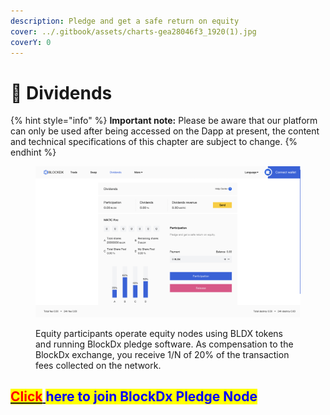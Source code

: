 ```yaml
---
description: Pledge and get a safe return on equity
cover: ../.gitbook/assets/charts-gea28046f3_1920(1).jpg
coverY: 0
---
```


# 🧲 Dividends

{% hint style="info" %}
**Important note:** Please be aware that our platform can only be used after being accessed on the Dapp at present, the content and technical specifications of this chapter are subject to change.
{% endhint %}

<figure><img src="../.gitbook/assets/截屏2022-12-20 04.39.52.png" alt=""><figcaption><p>Equity participants operate equity nodes using BLDX tokens and running BlockDx pledge software. As compensation to the BlockDx exchange, you receive 1/N of 20% of the transaction fees collected on the network.</p></figcaption></figure>

## <mark style="color:red;"></mark>[<mark style="color:red;">Click</mark> ](https://blockdx.pro/blockdx/dapp.html#/dividends)<mark style="color:blue;">here to join BlockDx Pledge Node</mark>
